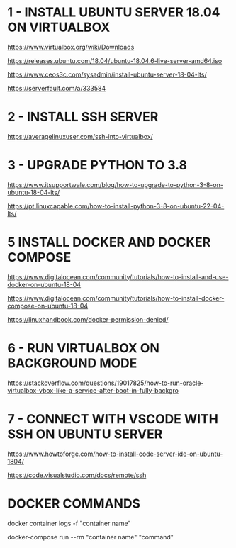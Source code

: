 # 1 - INSTALL UBUNTU SERVER 18.04 ON VIRTUALBOX

https://www.virtualbox.org/wiki/Downloads

https://releases.ubuntu.com/18.04/ubuntu-18.04.6-live-server-amd64.iso

https://www.ceos3c.com/sysadmin/install-ubuntu-server-18-04-lts/

https://serverfault.com/a/333584


# 2 - INSTALL SSH SERVER

https://averagelinuxuser.com/ssh-into-virtualbox/


# 3 - UPGRADE PYTHON TO 3.8

https://www.itsupportwale.com/blog/how-to-upgrade-to-python-3-8-on-ubuntu-18-04-lts/

https://pt.linuxcapable.com/how-to-install-python-3-8-on-ubuntu-22-04-lts/


# 5 INSTALL DOCKER AND DOCKER COMPOSE

https://www.digitalocean.com/community/tutorials/how-to-install-and-use-docker-on-ubuntu-18-04

https://www.digitalocean.com/community/tutorials/how-to-install-docker-compose-on-ubuntu-18-04

https://linuxhandbook.com/docker-permission-denied/


# 6 - RUN VIRTUALBOX ON BACKGROUND MODE

https://stackoverflow.com/questions/19017825/how-to-run-oracle-virtualbox-vbox-like-a-service-after-boot-in-fully-backgro


# 7 - CONNECT WITH VSCODE WITH SSH ON UBUNTU SERVER

https://www.howtoforge.com/how-to-install-code-server-ide-on-ubuntu-1804/

https://code.visualstudio.com/docs/remote/ssh


# DOCKER COMMANDS

docker container logs -f "container name"

docker-compose run --rm "container name" "command"
